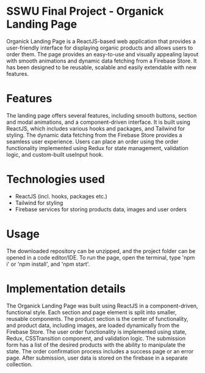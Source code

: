 # SSWU Final Project - Organick Landing Page

Organick Landing Page is a ReactJS-based web application that provides a user-friendly interface for displaying organic products and allows users to order them. The page provides an easy-to-use and visually appealing layout with smooth animations and dynamic data fetching from a Firebase Store. It has been designed to be reusable, scalable and easily extendable with new features.

# Features

The landing page offers several features, including smooth buttons, section and modal animations, and a component-driven interface. It is built using ReactJS, which includes various hooks and packages, and Tailwind for styling. The dynamic data fetching from the Firebase Store provides a seamless user experience. Users can place an order using the order functionality implemented using Redux for state management, validation logic, and custom-built useInput hook.

# Technologies used

- ReactJS (incl. hooks, packages etc.)
- Tailwind for styling
- Firebase services for storing products data, images and user orders

# Usage
The downloaded repository can be unzipped, and the project folder can be opened in a code editor/IDE. To run the page, open the terminal, type 'npm i' or 'npm install', and 'npm start'.

# Implementation details

The Organick Landing Page was built using ReactJS in a component-driven, functional style. Each section and page element is split into smaller, reusable components. The product section is the center of functionality, and product data, including images, are loaded dynamically from the Firebase Store. The user order functionality is implemented using state, Redux, CSSTransition component, and validation logic. The submission form has a list of the desired products with the ability to manipulate the state. The order confirmation process includes a success page or an error page. After submission, user data is stored on the firebase in a separate collection.
